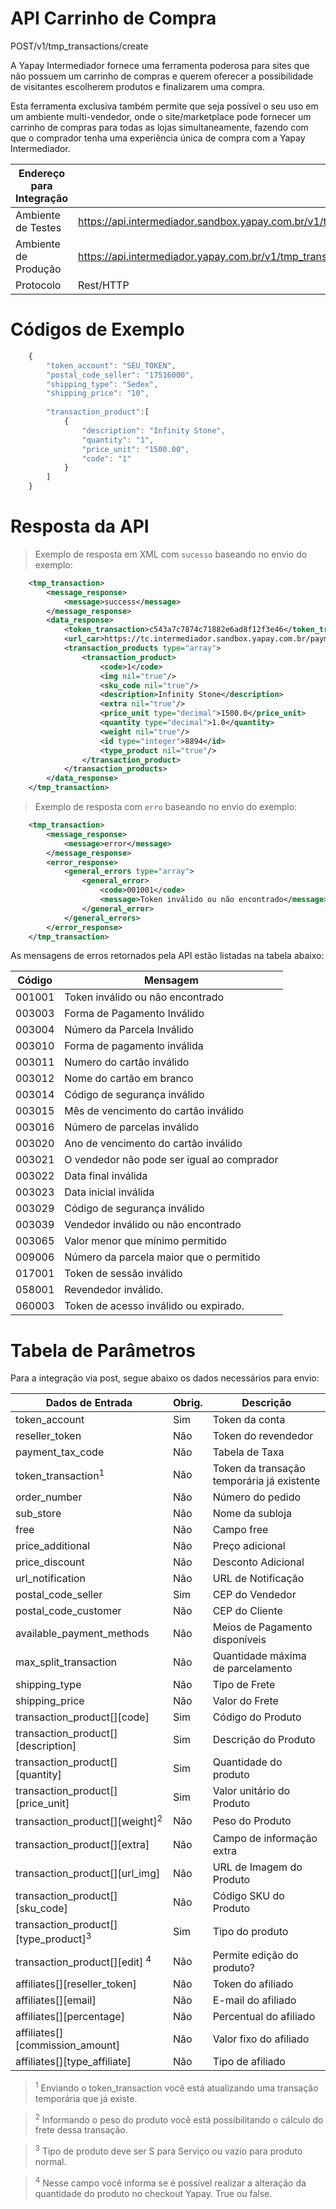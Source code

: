 # API Carrinho de Compra

<span class="post">POST</span><span class="beforePost">/v1/tmp_transactions/create</span>

A Yapay Intermediador fornece uma ferramenta poderosa para sites que não possuem um carrinho de compras e querem oferecer a possibilidade de visitantes escolherem produtos e finalizarem uma compra.


Esta ferramenta exclusiva também permite que seja possível o seu uso em um ambiente multi-vendedor, onde o site/marketplace pode fornecer um carrinho de compras para todas as lojas simultaneamente, fazendo com que o comprador tenha uma experiência única de compra com a Yapay Intermediador.


| Endereço para Integração |                                                                               |
|--------------------------|------------------------------------------------------------------------------|
| Ambiente de Testes       | https://api.intermediador.sandbox.yapay.com.br/v1/tmp_transactions/create   |
| Ambiente de Produção     | https://api.intermediador.yapay.com.br/v1/tmp_transactions/create           |
| Protocolo                | Rest/HTTP                                                                    |


# Códigos de Exemplo


```javascript
    {
        "token_account": "SEU_TOKEN",
        "postal_code_seller": "17516000",
        "shipping_type": "Sedex",
        "shipping_price": "10",
            
        "transaction_product":[  
            {  
                "description": "Infinity Stone",
                "quantity": "1",
                "price_unit": "1500.00",
                "code": "1"
            }
        ]   
    }
```


# Resposta da API

> Exemplo de resposta em XML com `sucesso` baseando no envio do exemplo:

```xml
    <tmp_transaction>
        <message_response>
            <message>success</message>
        </message_response>
        <data_response>
            <token_transaction>c543a7c7874c71882e6ad8f12f3e46</token_transaction>
            <url_car>https://tc.intermediador.sandbox.yapay.com.br/payment/car/v1/</url_car>
            <transaction_products type="array">
                <transaction_product>
                    <code>1</code>
                    <img nil="true"/>
                    <sku_code nil="true"/>
                    <description>Infinity Stone</description>
                    <extra nil="true"/>
                    <price_unit type="decimal">1500.0</price_unit>
                    <quantity type="decimal">1.0</quantity>
                    <weight nil="true"/>
                    <id type="integer">8894</id>
                    <type_product nil="true"/>
                </transaction_product>
            </transaction_products>
        </data_response>
    </tmp_transaction>
```


> Exemplo de resposta com `erro` baseando no envio do exemplo:


```xml
    <tmp_transaction>
        <message_response>
            <message>error</message>
        </message_response>
        <error_response>
            <general_errors type="array">
                <general_error>
                    <code>001001</code>
                    <message>Token inválido ou não encontrado</message>
                </general_error>
            </general_errors>
        </error_response>
    </tmp_transaction>
```



As mensagens de erros retornados pela API estão listadas na tabela abaixo:

| Código    |  Mensagem                                   |
|-----------|---------------------------------------------|
| 001001	| Token inválido ou não encontrado            |
| 003003	| Forma de Pagamento Inválido                 |
| 003004	| Número da Parcela Inválido                  |
| 003010	| Forma de pagamento inválida                 |
| 003011	| Numero do cartão inválido                   |
| 003012	| Nome do cartão em branco                    |
| 003014	| Código de segurança inválido                |
| 003015	| Mês de vencimento do cartão inválido        |
| 003016	| Número de parcelas inválido                 |
| 003020	| Ano de vencimento do cartão inválido        |
| 003021	| O vendedor não pode ser igual ao comprador  |
| 003022    | Data final inválida                   	  |
| 003023    | Data inicial inválida                       |
| 003029	| Código de segurança inválido                |
| 003039	| Vendedor inválido ou não encontrado         |
| 003065	| Valor menor que mínimo permitido            |
| 009006	| Número da parcela maior que o permitido     |
| 017001    | Token de sessão inválido                    |
| 058001	| Revendedor inválido.                        |
| 060003    | Token de acesso inválido ou expirado.       |


# Tabela de Parâmetros

Para a integração via <span class="post">post</span>, segue abaixo os dados necessários para envio:

| Dados de Entrada                                |	Obrig.  |	Descrição                                |
|-------------------------------------------------|---------|--------------------------------------------|
| token_account                                   |  Sim    | Token da conta                             |
| reseller_token                                  |  Não    | Token do revendedor                        |
| payment_tax_code                                |  Não    | Tabela de Taxa                             |
| token_transaction<sup>1</sup>                   |  Não    | Token da transação temporária já existente |
| order_number                                    |  Não    | Número do pedido                           | 
| sub_store                                       |  Não    | Nome da subloja                            |
| free                                            |  Não    | Campo free                                 |
| price_additional                                |  Não    | Preço adicional                            |
| price_discount                                  |  Não    | Desconto Adicional                         |
| url_notification                                |  Não    | URL de Notificação                         |
| postal_code_seller                              |  Sim    | CEP do Vendedor                            |
| postal_code_customer                            |  Não    | CEP do Cliente                             |
| available_payment_methods                       |  Não    | Meios de Pagamento disponíveis             |
| max_split_transaction                           |  Não    | Quantidade máxima de parcelamento          |
| shipping_type                                   |  Não    | Tipo de Frete                              |
| shipping_price                                  |  Não    | Valor do Frete                             |
| transaction_product[][code]                     |  Sim    | Código do Produto                          |
| transaction_product[][description]              |  Sim    | Descrição do Produto                       |
| transaction_product[][quantity]                 |  Sim    | Quantidade do produto                      |
| transaction_product[][price_unit]               |  Sim    | Valor unitário do Produto                  |
| transaction_product[][weight]<sup>2</sup>       |  Não    | Peso do Produto                            |
| transaction_product[][extra]                    |  Não    | Campo de informação extra                  |
| transaction_product[][url_img]                  |  Não    | URL de Imagem do Produto                   |
| transaction_product[][sku_code]                 |  Não    | Código SKU do Produto                      |
| transaction_product[][type_product]<sup>3</sup> |  Sim    | Tipo do produto                            |
| transaction_product[][edit] <sup>4</sup>        |  Não    | Permite edição do produto?                 |
| affiliates[][reseller_token]                    |  Não    | Token do afiliado                          |
| affiliates[][email]                             |  Não    | E-mail do afiliado                         |
| affiliates[][percentage]                        |  Não    | Percentual do afiliado                     |
| affiliates[][commission_amount]                 |  Não    | Valor fixo do afiliado                     |
| affiliates[][type_affiliate]                    |  Não    | Tipo de afiliado                           |


> <sup>1</sup> Enviando o token_transaction você está atualizando uma transação temporária que já existe.

> <sup>2</sup> Informando o peso do produto você está possibilitando o cálculo do frete dessa transação.

> <sup>3</sup> Tipo de produto deve ser S para Serviço ou vazio para produto normal.

> <sup>4</sup> Nesse campo você informa se é possível realizar a alteração da quantidade do produto no checkout Yapay.  True ou false.
